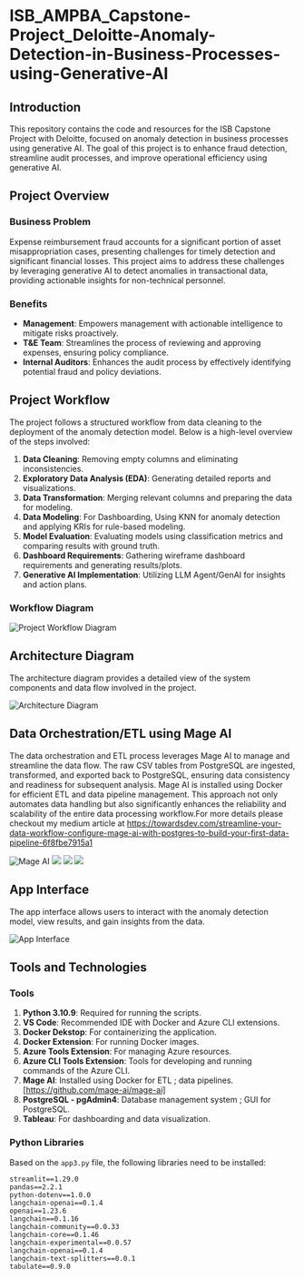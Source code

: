 # ISB_AMPBA_Capstone-Project_Deloitte-Anomaly-Detection-in-Business-Processes-using-Generative-AI

## Introduction
This repository contains the code and resources for the ISB Capstone Project with Deloitte, focused on anomaly detection in business processes using generative AI. The goal of this project is to enhance fraud detection, streamline audit processes, and improve operational efficiency using generative AI.

## Project Overview
### Business Problem
Expense reimbursement fraud accounts for a significant portion of asset misappropriation cases, presenting challenges for timely detection and significant financial losses. This project aims to address these challenges by leveraging generative AI to detect anomalies in transactional data, providing actionable insights for non-technical personnel.

### Benefits
- **Management**: Empowers management with actionable intelligence to mitigate risks proactively.
- **T&E Team**: Streamlines the process of reviewing and approving expenses, ensuring policy compliance.
- **Internal Auditors**: Enhances the audit process by effectively identifying potential fraud and policy deviations.

## Project Workflow
The project follows a structured workflow from data cleaning to the deployment of the anomaly detection model. Below is a high-level overview of the steps involved:

1. **Data Cleaning**: Removing empty columns and eliminating inconsistencies.
2. **Exploratory Data Analysis (EDA)**: Generating detailed reports and visualizations.
3. **Data Transformation**: Merging relevant columns and preparing the data for modeling.
4. **Data Modeling**: For Dashboarding, Using KNN for anomaly detection and applying KRIs for rule-based modeling. 
5. **Model Evaluation**: Evaluating models using classification metrics and comparing results with ground truth.
6. **Dashboard Requirements**: Gathering wireframe dashboard requirements and generating results/plots.
7. **Generative AI Implementation**: Utilizing LLM Agent/GenAI for insights and action plans.

### Workflow Diagram
![Project Workflow Diagram](https://github.com/adarshb3/ISB_AMPBA_Capstone-Project_Deloitte-Anomlay-Detection-in-Business-Processes-using-Generative-AI/blob/main/images/Workflow%20diagram.12.png)

## Architecture Diagram
The architecture diagram provides a detailed view of the system components and data flow involved in the project.

![Architecture Diagram](https://github.com/adarshb3/ISB_AMPBA_Capstone-Project_Deloitte-Anomlay-Detection-in-Business-Processes-using-Generative-AI/blob/main/images/Architecture%20Diagram.drawio%20(2).png)

## Data Orchestration/ETL using Mage AI
The data orchestration and ETL process leverages Mage AI to manage and streamline the data flow. The raw CSV tables from PostgreSQL are ingested, transformed, and exported back to PostgreSQL, ensuring data consistency and readiness for subsequent analysis. Mage AI is installed using Docker for efficient ETL and data pipeline management. This approach not only automates data handling but also significantly enhances the reliability and scalability of the entire data processing workflow.For more details please checkout my medium article at https://towardsdev.com/streamline-your-data-workflow-configure-mage-ai-with-postgres-to-build-your-first-data-pipeline-6f8fbe7915a1

![Mage AI](https://github.com/adarshb3/ISB_AMPBA_Capstone-Project_Deloitte--Anomaly-Detection-in-Business-Processes-using-Generative-AI/blob/main/images/Mage%20AI%20Pipeline%20Flow%20chart.png)
![](https://github.com/adarshb3/ISB_AMPBA_Capstone-Project_Deloitte--Anomaly-Detection-in-Business-Processes-using-Generative-AI/blob/main/images/Data%20Loader_ETL.png)
![](https://github.com/adarshb3/ISB_AMPBA_Capstone-Project_Deloitte--Anomaly-Detection-in-Business-Processes-using-Generative-AI/blob/main/images/Transformation_ETL.png)
![](https://github.com/adarshb3/ISB_AMPBA_Capstone-Project_Deloitte--Anomaly-Detection-in-Business-Processes-using-Generative-AI/blob/main/images/Exporter_ETL.png)

## App Interface
The app interface allows users to interact with the anomaly detection model, view results, and gain insights from the data.

![App Interface](https://github.com/adarshb3/ISB_AMPBA_Capstone-Project_Deloitte--Anomaly-Detection-in-Business-Processes-using-Generative-AI/blob/main/images/image.png)

## Tools and Technologies

### Tools
1. **Python 3.10.9**: Required for running the scripts.
2. **VS Code**: Recommended IDE with Docker and Azure CLI extensions.
3. **Docker Dekstop**: For containerizing the application.
4. **Docker Extension**: For running Docker images.
5. **Azure Tools Extension**: For managing Azure resources.
6. **Azure CLI Tools Extension**: Tools for developing and running commands of the Azure CLI.
7. **Mage AI**: Installed using Docker for ETL ; data pipelines.[https://github.com/mage-ai/mage-ai]
8. **PostgreSQL - pgAdmin4**: Database management system ; GUI for PostgreSQL.
10. **Tableau**: For dashboarding and data visualization.

### Python Libraries
Based on the `app3.py` file, the following libraries need to be installed:
```text
streamlit==1.29.0
pandas==2.2.1
python-dotenv==1.0.0
langchain-openai==0.1.4
openai==1.23.6
langchain==0.1.16
langchain-community==0.0.33
langchain-core==0.1.46
langchain-experimental==0.0.57
langchain-openai==0.1.4
langchain-text-splitters==0.0.1
tabulate==0.9.0
